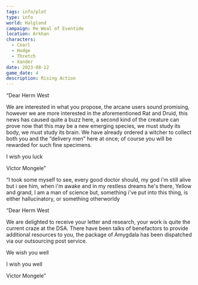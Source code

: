```yaml
---
tags: info/plot
type: info
world: Halglond
campaign: Þe Weal of Eventide
location: Arkhan
characters:
  - Cearl
  - Hodge
  - Thretch
  - Xander
date: 2023-08-12
game_date: 4
description: Rising Action
---
```

“Dear Herm West

We are interested in what you propose, the arcane users sound promising, however we are more interested in the aforementioned Rat and Druid, this news has caused quite a buzz here, a second kind of the creature can prove now that this may be a new emerging species, we must study its body, we must study its brain. We have already ordered a witcher to collect both you and the “delivery men” here at once; of course you will be rewarded for such fine specimens.

  

I wish you luck

Victor Mongele”

  

“I took some myself to see, every good doctor should, my god i'm still alive but i see him, when i'm awake and in my restless dreams he's there, Yellow and grand, I am a man of science but, something i've put into this thing, is either hallucinatory, or something otherworldy

  

“Dear Herm West

We are delighted to receive your letter and research, your work is quite the current craze at the DSA. There have been talks of benefactors to provide additional resources to you, the package of Amygdala has been dispatched via our outsourcing post service.

  

We wish you well

I wish you well

Victor Mongele”